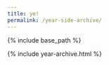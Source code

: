 ```yaml
---
title: ye!
permalink: /year-side-archive/
---
```


{% include base_path %}

{% include year-archive.html %}
